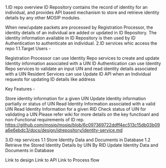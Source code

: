 1.ID repo overview
ID Repository contains the record of identity for an individual, and provides API based mechanism to store and retrieve identity details by any other MOSIP modules.

When new/update packets are processed by Registration Processor, the identity details of an individual are added or updated in ID Repository. The identity information available in ID Repository is then used by ID Authentication to authenticate an individual.
2.ID services whic access the repo
1.1.Target Users -

Registration Processor can use Identity Repo services to create and update Identity information associated with a UIN
ID Authentication can use Identity Repo services to validate an input UIN and read identity details associated with a UIN
Resident Services can use Update ID API when an Individual requests for updating ID details like address

Key Features -

Store identity information for a given UIN
Update Identity information partially or status of UIN
Read Identity Information associated with a valid UIN
Read Identity Information for a given RID
Check status of UIN for validating a UIN
Please refer wiki for more details on the key functioanl and non-Functional requirements of ID rep.
https://github.com/mosip/mosip/blob/6c097369722ddff4ec513c15db03b09a6e6ebdc3/docs/design/idrepository/identity-service.md

3.ID rep services
1.1 Store Identity Data and Documents in Database
1.2 Retrieve the Stored Identity Details
by UIN
By
RID
Update Identity Data and Documents in Database 

Link to design
Link to API
Link to Process flow

